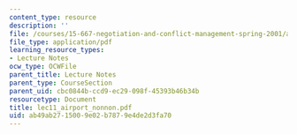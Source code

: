```yaml
---
content_type: resource
description: ''
file: /courses/15-667-negotiation-and-conflict-management-spring-2001/ab49ab2715009e02b7879e4de2d3fa70_lec11_airport_nonnon.pdf
file_type: application/pdf
learning_resource_types:
- Lecture Notes
ocw_type: OCWFile
parent_title: Lecture Notes
parent_type: CourseSection
parent_uid: cbc0844b-ccd9-ec29-098f-45393b46b34b
resourcetype: Document
title: lec11_airport_nonnon.pdf
uid: ab49ab27-1500-9e02-b787-9e4de2d3fa70
---
```


